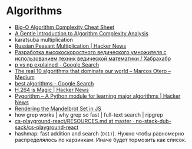 # Algorithms
- [Big-O Algorithm Complexity Cheat Sheet](http://bigocheatsheet.com/)
- [A Gentle Introduction to Algorithm Complexity Analysis](http://discrete.gr/complexity/)
- karatsuba multiplication
- [Russian Peasant Multiplication | Hacker News](https://news.ycombinator.com/item?id=15660301)
- [Разработка высокоскоростного ведического умножителя с использованием техник ведической математики / Хабрахабр](https://habrahabr.ru/post/341286/)
- [p vs np explained - Google Search](https://www.google.ru/search?q=p+vs+np+explained)
- [The real 10 algorithms that dominate our world – Marcos Otero – Medium](https://medium.com/@_marcos_otero/the-real-10-algorithms-that-dominate-our-world-e95fa9f16c04)
- [best algorithms - Google Search](https://www.google.ru/search?q=best+algorithms)
- [H.264 is Magic | Hacker News](https://news.ycombinator.com/item?id=12871403)
- [Pygorithm – A Python module for learning major algorithms | Hacker News](https://news.ycombinator.com/item?id=14952269)
- [Rendering the Mandelbrot Set in JS](https://csl.name/post/mandelbrot-rendering/)
- how grep works | why grep so fast | full-text search | ripgrep
- [cs-playground-react/RESOURCES.md at master · no-stack-dub-sack/cs-playground-react](https://github.com/no-stack-dub-sack/cs-playground-react/blob/master/RESOURCES.md)
- hashmap: fast addition and search (`O(1)`). Нужно чтобы равномерно распределялось по карзинкам. Иначе будет тормозить как список.
